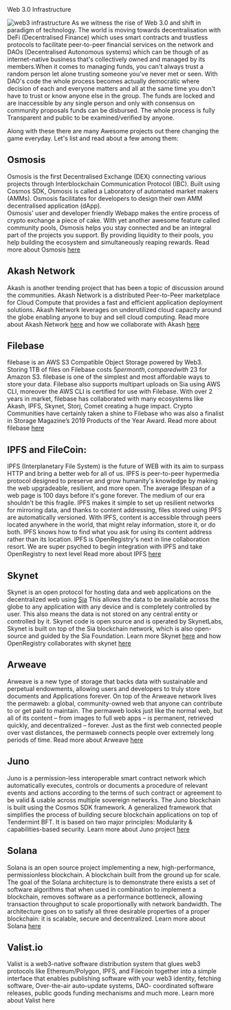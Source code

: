 <div class="w-full flex justify-center text-primary-500 text-5xl font-semibold">Web 3.0 Infrastructure</div>

![web3 infrastructure](/blog-web3-infra.png)
As we witness the rise of Web 3.0 and shift in paradigm of technology. The world is moving towards decentralisation 
with DeFi (Decentralised Finance) which uses smart contracts and trustless protocols to facilitate peer-to-peer financial 
services on the network and DAOs (Decentralised Autonomous systems) which can be though of as internet-native business 
that's collectively owned and managed by its members.When it comes to managing funds, you can't always trust a random 
person let alone trusting someone you've never met or seen. With DAO's code the whole process becomes actually democratic 
where decision of each and everyone matters and all at the same time you don't have to trust or know anyone else in the group.
The funds are locked and are inaccessible by any single person and only with consensus on community proposals funds can be disbursed.
The whole process is fully Transparent and public to be examined/verified by anyone.

Along with these there are many Awesome projects out there changing the game everyday.
Let's list and read about a few among them:

## Osmosis
Osmosis is the first Decentralised Exchange (DEX) connecting various projects through Interblockchain Communication Protocol 
(IBC). Built using Cosmos SDK, Osmosis is called a Laboratory of automated market makers (AMMs). 
Osmosis facilitates for developers to design their own AMM decentralised application (dApp).  
Osmosis' user and developer friendly Webapp makes the entire process of crypto exchange a piece of cake. 
With yet another awesome feature called community pools, Osmosis helps you stay connected and be an integral part of the projects 
you support. By providing liquidity to their pools, you help building the ecosystem and simultaneously reaping rewards. 
Read more about Osmosis <a href="https://medium.com/@Osmosis" target="_blank">here</a>

## Akash Network
Akash is another trending project that has been a topic of discussion around the communities. Akash Network is a 
distributed Peer-to-Peer marketplace for Cloud Compute that provides a fast and efficient application deployment solutions.
Akash Network leverages on underutilized cloud capacity around the globe enabling anyone to buy and sell cloud computing. 
Read more about Akash Network <a href="https://akash.network/about#vision" target="_blank">here</a>
and how we collaborate with Akash <a href="https://blog.openregistry.dev/Collaboration" target="_blank">here</a>

## Filebase
filebase is an AWS S3 Compatible Object Storage powered by Web3.
Storing 1TB of files on Filebase costs $5 per month, compared with ~$23 for Amazon S3.
filebase is one of the simplest and most affordable ways to store your data. 
Filebase also supports multipart uploads on Sia using AWS CLI, moreover the AWS CLI is certified for use with Filebase. 
With over 2 years in market, filebase has collaborated with many ecosystems like Akash, IPFS, Skynet, Storj, Comet creating a 
huge impact. Crypto Communities have certainly taken a shine to Filebase who was also a finalist in Storage Magazine’s 
2019 Products of the Year Award. Read more about filebase <a href="https://filebase.com" target="_blank">here</a>


## IPFS and FileCoin:
IPFS (Interplanetary File System) is the future of WEB with its aim to surpass HTTP and bring a better web for all of us.
IPFS is peer-to-peer hypermedia protocol designed to preserve and grow humanity's knowledge by making the web upgradeable, 
resilient, and more open. The average lifespan of a web page is 100 days before it's gone forever. The medium of our era 
shouldn't be this fragile. IPFS makes it simple to set up resilient networks for mirroring data, and thanks to content addressing,
files stored using IPFS are automatically versioned. With IPFS, content is accessible through peers located anywhere in the world, 
that might relay information, 
store it, or do both. IPFS knows how to find what you ask for using its content address rather than its location.
IPFS is OpenRegistry's next in line collaboration resort. We are super psyched to begin integration with IPFS and take OpenRegistry to next level
Read more about IPFS <a href="https://ipfs.io/" target="_blank">here</a>


## Skynet
Skynet is an open protocol for hosting data and web applications on the decentralized web using <a href="https://sia.tech" target="_blank">Sia</a>
This allows the data to be available across the globe to any application with any device and is completely controlled by user. 
This also means the data is not stored on any central entity or controlled by it. Skynet code is open source and is operated by SkynetLabs, 
Skynet is built on top of the Sia blockchain network, which is also open-source and guided by the Sia Foundation.
Learn more Skynet <a href="https://skynetlabs.com/" target="_blank">here</a> and how 
OpenRegistry collaborates with skynet <a href="https://blog.openregistry.dev/Collaboration" target="_blank">here</a>

## Arweave
Arweave is a new type of storage that backs data with sustainable and perpetual endowments, allowing users and developers 
to truly store documents and Applications forever. On top of the Arweave network lives the permaweb: a global, 
community-owned web that anyone can contribute to or get paid to maintain. The permaweb looks just like the normal web, 
but all of its content – from images to full web apps – is permanent, retrieved quickly, and decentralized – forever. 
Just as the first web connected people over vast distances, the permaweb connects people over extremely long periods of time. 
Read more about Arweave <a href="https://www.arweave.org" target="_blank">here</a>

## Juno
Juno is a permission-less interoperable smart contract network which automatically executes, controls or documents a 
procedure of relevant events and actions according to the terms of such contract or agreement to be valid & usable across 
multiple sovereign networks. The Juno blockchain is built using the Cosmos SDK framework. A generalized framework that simplifies
the process of building secure blockchain applications on top of Tendermint BFT. It is based on two major principles: 
Modularity & capabilities-based security. Learn more about Juno project <a href="https://www.junonetwork.io/" target="_blank">here</a>

## Solana
Solana is an open source project implementing a new, high-performance, permissionless blockchain. 
A blockchain built from the ground up for scale. The goal of the Solana architecture is to demonstrate there exists a set 
of software algorithms that when used in combination to implement a blockchain, removes software as a performance bottleneck, 
allowing transaction throughput to scale proportionally with network bandwidth. The architecture goes on to satisfy 
all three desirable properties of a proper blockchain: it is scalable, secure and decentralized. 
Learn more about Solana <a href="https://solana.com/" target="_blank">here</a>

## Valist.io
Valist is a web3-native software distribution system that glues web3 protocols like Ethereum/Polygon, IPFS, 
and Filecoin together into a simple interface that enables  publishing software with your web3 identity, 
fetching software, Over-the-air auto-update systems, DAO- coordinated software releases, public goods funding 
mechanisms and much more. Learn more about Valist <a herf="https://valist.io/">here</a>


##